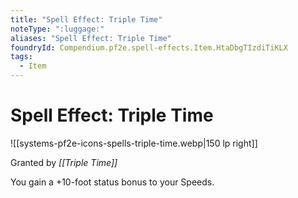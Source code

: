 ```yaml
---
title: "Spell Effect: Triple Time"
noteType: ":luggage:"
aliases: "Spell Effect: Triple Time"
foundryId: Compendium.pf2e.spell-effects.Item.HtaDbgTIzdiTiKLX
tags:
  - Item
---
```


# Spell Effect: Triple Time
![[systems-pf2e-icons-spells-triple-time.webp|150 lp right]]

Granted by _[[Triple Time]]_

You gain a +10-foot status bonus to your Speeds.

